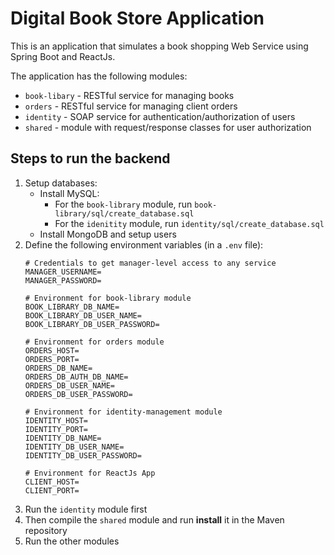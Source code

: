 # Digital Book Store Application

This is an application that simulates a book shopping Web Service using 
Spring Boot and ReactJs.

The application has the following modules:
* `book-libary` - RESTful service for managing books
* `orders` - RESTful service for managing client orders
* `identity` - SOAP service for authentication/authorization of users
* `shared` - module with request/response classes for user authorization

## Steps to run the backend
1. Setup databases:
   * Install MySQL:
     * For the `book-library` module, run `book-library/sql/create_database.sql`
     * For the `idenitity` module, run `identity/sql/create_database.sql`
   * Install MongoDB and setup users
2. Define the following environment variables (in a `.env` file):
    ```dotenv
   # Credentials to get manager-level access to any service
    MANAGER_USERNAME=
    MANAGER_PASSWORD=

    # Environment for book-library module
    BOOK_LIBRARY_DB_NAME=
    BOOK_LIBRARY_DB_USER_NAME=
    BOOK_LIBRARY_DB_USER_PASSWORD=
    
    # Environment for orders module
    ORDERS_HOST=
    ORDERS_PORT=
    ORDERS_DB_NAME=
    ORDERS_DB_AUTH_DB_NAME=
    ORDERS_DB_USER_NAME=
    ORDERS_DB_USER_PASSWORD=
    
    # Environment for identity-management module
    IDENTITY_HOST=
    IDENTITY_PORT=
    IDENTITY_DB_NAME=
    IDENTITY_DB_USER_NAME=
    IDENTITY_DB_USER_PASSWORD=
    
    # Environment for ReactJs App
    CLIENT_HOST=
    CLIENT_PORT=
    ```
3. Run the `identity` module first
4. Then compile the `shared` module and run **install** it in the Maven repository
5. Run the other modules